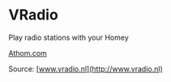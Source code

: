 # VRadio

Play radio stations with your Homey

[Athom.com](http://www.athom.com)

Source: [www.vradio.nl](http://www.vradio.nl)
